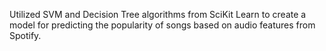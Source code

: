 Utilized SVM and Decision Tree algorithms from SciKit Learn to create a model for predicting the popularity of songs based on audio features from Spotify. 
